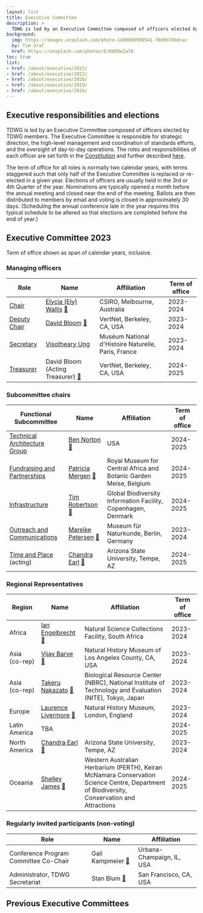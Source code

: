 ```yaml
---
layout: list
title: Executive Committee
description: >
  TDWG is led by an Executive Committee composed of officers elected by TDWG members. The Executive Committee is responsible for strategic direction, the high-level management and coordination of standards efforts, and the oversight of day-to-day operations. This page shows the currently elected members of the Executive Committee, see the bottom of the page for previous compositions.
background:
  img: https://images.unsplash.com/photo-1490698900541-76d9b74bdcac
  by: Tim Graf
  href: https://unsplash.com/photos/ErO0E8wZaTA
toc: true
list:
- href: /about/executive/2023/
- href: /about/executive/2022/
- href: /about/executive/2020/
- href: /about/executive/2019/
- href: /about/executive/2018/
---
```


## Executive responsibilities and elections

TDWG is led by an Executive Committee composed of officers elected by TDWG members. The Executive Committee is responsible for strategic direction, the high-level management and coordination of standards efforts, and the oversight of day-to-day operations. The roles and responsibilities of each officer are set forth in the [Constitution](/about/constitution/) and further described [here](/about/executive/responsibilities/).

The term of office for all roles is normally two calendar years, with terms staggered such that only half of the Executive Committee is replaced or re-elected in a given year. Elections of officers are usually held in the 3rd or 4th Quarter of the year. Nominations are typically opened a month before the annual meeting and closed near the end of the meeting. Ballots are then distributed to members by email and voting is closed in approximately 30 days. (Scheduling the annual conference late in the year requires this typical schedule to be altered so that elections are completed before the end of year.) 

## Executive Committee 2023

Term of office shown as span of calendar years, inclusive.

### Managing officers

Role | Name | Affiliation | Term of office
--- | --- | --- | ---
[Chair](./about/constitution/#62-executive-committee-chair-and-deputy-chair) | [Elycia (Ely) Wallis](./backgrounds/#chair)  [&#128231;](mailto:ely.wallis@csiro.au) | CSIRO, Melbourne, Australia | 2023-2024
[Deputy Chair](/about/constitution/#62-executive-committee-chair-and-deputy-chair) | [David Bloom](./backgrounds/#deputy-chair)  [&#128231;](mailto:dbloom@vertnet.org) | VertNet, Berkeley, CA, USA | 2023-2024
[Secretary](/about/constitution/#63-secretary) | [Visotheary Ung](./backgrounds/#secretary)  [](mailto:secretary@tdwg.org) | Muséum National d'Histoire Naturelle, Paris, France | 2023-2024
[Treasurer](/about/constitution/#64-treasurer) | David Bloom (Acting Treasurer)  [&#128231;](mailto:dbloom@vertnet.org) | VertNet, Berkeley, CA, USA | 2024-2025

### Subcommittee chairs

Functional Subcommittee | Name | Affiliation | Term of office
--- | --- | --- | ---
[Technical Architecture Group](/about/committees/tag/) | [Ben Norton](/about/executive/backgrounds/#tag)  [&#128231;](mailto:steve.baskauf@vanderbilt.edu) | USA | 2024-2025
[Fundraising and Partnerships](/about/committees/fundraising/) | [Patricia Mergen](./backgrounds/#fundraising-and-partnerships)  [&#128231;](mailto:mergen.patricia@gmail.com) | Royal Museum for Central Africa and Botanic Garden Meise, Belgium | 2024-2025
[Infrastructure](/about/committees/infrastructure/) | [Tim Robertson](./backgrounds/#infrastructure) [&#128231;](mailto:trobertson@gbif.org) | Global Biodiversity Information Facility, Copenhagen, Denmark | 2024-2025
[Outreach and Communications](/about/committees/outreach/) | [Mareike Petersen](./backgrounds/#outreach-and-communications) [&#128231;](mailto:mareike.petersen@mfn.berlin) | Museum für Naturkunde, Berlin, Germany | 2023-2024
[Time and Place](/about/committees/tardis/) (acting) | [Chandra Earl](./backgrounds/#time-and-place) [&#128231;](mailto:chandra.earl@asu.edu) | Arizona State University, Tempe, AZ | 2024-2025

### Regional Representatives

Region | Name | Affiliation | Term of office
--- | --- | --- | ---
Africa | [Ian Engelbrecht](./backgrounds/#africa-representative) [&#128231;](mailto:ianicus.za@gmail.com) | Natural Science Collections Facility, South Africa | 2023-2024
Asia (co-rep) | [Vijay Barve](./backgrounds/#asia-representative) [&#128231;](mailto:vijay.barve@gmail.com) | Natural History Museum of Los Angeles County, CA, USA | 2023-2024
Asia (co-rep) | [Takeru Nakazato](./backgrounds/#asia-representative) [&#128231;](mailto:nakazato.tkr@gmail.com) | Biological Resource Center (NBRC), National Institute of Technology and Evaluation (NITE), Tokyo, Japan | 2023-2024
Europe | [Laurence Livermore](./backgrounds/#europe-representative) [&#128231;](mailto:laurence.livermore@nhm.ac.uk) | Natural History Museum, London, England | 2023-2024
Latin America | TBA |  | 2024-2025
North America | [Chandra Earl](./backgrounds/#north-america-representative) [&#128231;](mailto:chandra.earl@asu.edu) | Arizona State University, Tempe, AZ | 2023-2024
Oceania | [Shelley James](./backgrounds/#oceania-representative) [&#128231;](mailto:shelley.james@dbca.wa.gov.au) | Western Australian Herbarium (PERTH), Keiran McNamara Conservation Science Centre, Department of Biodiversity, Conservation and Attractions | 2024-2025

### Regularly invited participants (non-voting)

Role | Name | Affiliation
--- | --- | ---
Conference Program Committee Co-Chair | Gail Kampmeier [&#128231;](mailto:gkamp@illinois.edu) | Urbana-Champaign, IL, USA
Administrator, TDWG Secretariat | Stan Blum [&#128231;](mailto:secretariat@tdwg.org) | San Francisco, CA, USA

## Previous Executive Committees

<!-- list will be inserted below content -->

